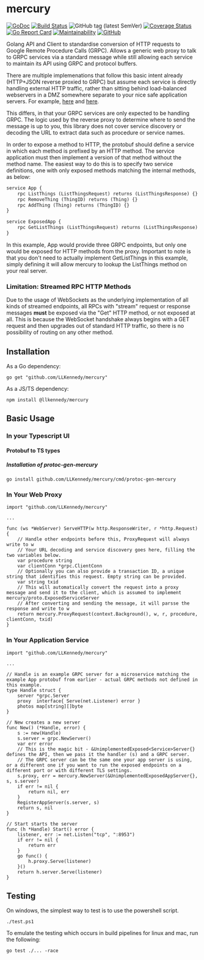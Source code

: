# mercury

[![GoDoc](https://godoc.org/github.com/LLKennedy/mercury?status.svg)](https://godoc.org/github.com/LLKennedy/mercury)
[![Build Status](https://travis-ci.org/disintegration/imaging.svg?branch=master)](https://travis-ci.org/LLKennedy/mercury)
![GitHub tag (latest SemVer)](https://img.shields.io/github/tag/LLKennedy/mercury.svg)
[![Coverage Status](https://coveralls.io/repos/github/LLKennedy/mercury/badge.svg?branch=master)](https://coveralls.io/github/LLKennedy/mercury?branch=master)
[![Go Report Card](https://goreportcard.com/badge/github.com/LLKennedy/mercury)](https://goreportcard.com/report/github.com/LLKennedy/mercury)
[![Maintainability](https://api.codeclimate.com/v1/badges/07f4a4d2a6a69c182e6c/maintainability)](https://codeclimate.com/github/LLKennedy/mercury/maintainability)
[![GitHub](https://img.shields.io/github/license/LLKennedy/mercury.svg)](https://github.com/LLKennedy/mercury/blob/master/LICENSE)

Golang API and Client to standardise conversion of HTTP requests to Google Remote Procedure Calls (GRPC). Allows a generic web proxy to talk to GRPC services via a standard message while still allowing each service to maintain its API using GRPC and protocol buffers.

There are multiple implemenations that follow this basic intent already (HTTP+JSON reverse proxied to GRPC) but assume each service is directly handling external HTTP traffic, rather than sitting behind load-balanced webservers in a DMZ somewhere separate to your nice safe application servers. For example, [here](https://github.com/grpc-ecosystem/grpc-gateway) and [here](https://github.com/weaveworks/common/tree/master/mercury).

This differs, in that your GRPC services are only expected to be handling GRPC. The logic used by the reverse proxy to determine where to send the message is up to you, this library does not cover service discovery or decoding the URL to extract data such as procedure or service names.

In order to expose a method to HTTP, the protobuf should define a service in which each method is prefixed by an HTTP method. The service application must then implement a version of that method without the method name. The easiest way to do this is to specify two service definitions, one with only exposed methods matching the internal methods, as below:

```proto
service App {
    rpc ListThings (ListThingsRequest) returns (ListThingsResponse) {}
    rpc RemoveThing (ThingID) returns (Thing) {}
    rpc AddThing (Thing) returns (ThingID) {}
}

service ExposedApp {
    rpc GetListThings (ListThingsRequest) returns (ListThingsResponse) {}
}
```

In this example, App would provide three GRPC endpoints, but only one would be exposed for HTTP methods from the proxy. Important to note is that you don't need to actually implement GetListThings in this example, simply defining it will allow mercury to lookup the ListThings method on your real server.

### Limitation: Streamed RPC HTTP Methods

Due to the usage of WebSockets as the underlying implementation of all kinds of streamed endpoints, all RPCs with "stream" request or response messages **must** be exposed via the "Get" HTTP method, or not exposed at all. This is because the WebSocket handshake always begins with a GET request and then upgrades out of standard HTTP traffic, so there is no possibility of routing on any other method.

## Installation

As a Go dependency:

`go get "github.com/LLKennedy/mercury"`

As a JS/TS dependency:

`npm install @llkennedy/mercury`

## Basic Usage

### In your Typescript UI

#### Protobuf to TS types

<!-- TODO -->
##### Installation of protoc-gen-mercury
`go install github.com/LLKennedy/mercury/cmd/protoc-gen-mercury`

### In Your Web Proxy

```golang
import "github.com/LLKennedy/mercury"

...

func (ws *WebServer) ServeHTTP(w http.ResponseWriter, r *http.Request) {
    // Handle other endpoints before this, ProxyRequest will always write to w
    // Your URL decoding and service discovery goes here, filling the two variables below.
    var procedure string
    var clientConn *grpc.ClientConn
    // Optionally you can also provide a transaction ID, a unique string that identifies this request. Empty string can be provided.
    var string txid
    // This will automatically convert the request into a proxy message and send it to the client, which is assumed to implement mercury/proto.ExposedServiceServer
    // After converting and sending the message, it will parsse the response and write to w
    return mercury.ProxyRequest(context.Background(), w, r, procedure, clientConn, txid)
}
```

### In Your Application Service

```golang
import "github.com/LLKennedy/mercury"

...

// Handle is an example GRPC server for a microservice matching the example App protobuf from earlier - actual GRPC methods not defined in this example.
type Handle struct {
    server *grpc.Server
    proxy  interface{ Serve(net.Listener) error }
    photos map[string][]byte
}

// New creates a new server
func New() (*Handle, error) {
    s := new(Handle)
    s.server = grpc.NewServer()
    var err error
    // This is the magic bit - &UnimplementedExposed<Service>Server{} defines the API, then we pass it the handler (s) and a GRPC server.
    // The GRPC server can be the same one your app server is using, or a different one if you want to run the exposed endpoints on a different port or with different TLS settings.
    s.proxy, err = mercury.NewServer(&UnimplementedExposedAppServer{}, s, s.server)
    if err != nil {
        return nil, err
    }
    RegisterAppServer(s.server, s)
    return s, nil
}

// Start starts the server
func (h *Handle) Start() error {
    listener, err := net.Listen("tcp", ":8953")
    if err != nil {
        return err
    }
    go func() {
        h.proxy.Serve(listener)
    }()
    return h.server.Serve(listener)
}
```

## Testing

On windows, the simplest way to test is to use the powershell script.

`./test.ps1`

To emulate the testing which occurs in build pipelines for linux and mac, run the following:

`go test ./... -race`
